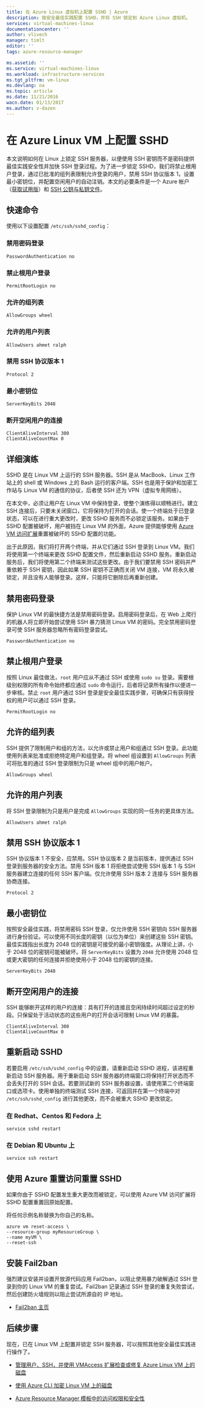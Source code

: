 ```yaml
---
title: 在 Azure Linux 虚拟机上配置 SSHD | Azure
description: 按安全最佳实践配置 SSHD，并将 SSH 锁定到 Azure Linux 虚拟机。
services: virtual-machines-linux
documentationcenter: ''
author: vlivech
manager: timlt
editor: ''
tags: azure-resource-manager

ms.assetid: ''
ms.service: virtual-machines-linux
ms.workload: infrastructure-services
ms.tgt_pltfrm: vm-linux
ms.devlang: na
ms.topic: article
ms.date: 11/21/2016
wacn.date: 01/13/2017
ms.author: v-dazen
---
```


# 在 Azure Linux VM 上配置 SSHD

本文说明如何在 Linux 上锁定 SSH 服务器，以便使用 SSH 密钥而不是密码提供最佳实践安全性并加快 SSH 登录过程。为了进一步锁定 SSHD，我们将禁止根用户登录，通过已批准的组列表限制允许登录的用户，禁用 SSH 协议版本 1，设置最小密钥位，并配置空闲用户的自动注销。本文的必要条件是一个 Azure 帐户（[获取试用版](https://www.azure.cn/pricing/1rmb-trial/)）和 [SSH 公钥与私钥文件](mac-create-ssh-keys.md)。

## 快速命令

使用以下设置配置 `/etc/ssh/sshd_config`：

### 禁用密码登录

```
PasswordAuthentication no
```

### 禁止根用户登录

```
PermitRootLogin no
```

### 允许的组列表

```
AllowGroups wheel
```

### 允许的用户列表

```
AllowUsers ahmet ralph
```

### 禁用 SSH 协议版本 1

```
Protocol 2
```

### 最小密钥位

```
ServerKeyBits 2048
```

### 断开空闲用户的连接

```
ClientAliveInterval 300
ClientAliveCountMax 0
```

## 详细演练

SSHD 是在 Linux VM 上运行的 SSH 服务器。SSH 是从 MacBook、Linux 工作站上的 shell 或 Windows 上的 Bash 运行的客户端。SSH 也是用于保护和加密工作站与 Linux VM 的通信的协议，后者使 SSH 还为 VPN（虚拟专用网络）。

在本文中，必须让用户在 Linux VM 中保持登录，使整个演练得以顺畅进行。建立 SSH 连接后，只要未关闭窗口，它将保持为打开的会话。使一个终端处于已登录状态，可以在进行重大更改时，更改 SSHD 服务而不必锁定该服务。如果由于 SSHD 配置被破坏，用户被挡在 Linux VM 的外面，Azure 提供能够使用 [Azure VM 访问扩展](using-vmaccess-extension.md)重置被破坏的 SSHD 配置的功能。

出于此原因，我们将打开两个终端，并从它们通过 SSH 登录到 Linux VM。我们将使用第一个终端来更改 SSHD 配置文件，然后重新启动 SSHD 服务。重新启动服务后，我们将使用第二个终端来测试这些更改。由于我们要禁用 SSH 密码并严重依赖于 SSH 密钥，因此如果 SSH 密钥不正确而关闭 VM 连接，VM 将永久被锁定，并且没有人能够登录。这样，只能将它删除后再重新创建。

## 禁用密码登录

保护 Linux VM 的最快捷方法是禁用密码登录。启用密码登录后，在 Web 上爬行的机器人将立即开始尝试使用 SSH 暴力猜测 Linux VM 的密码。完全禁用密码登录可使 SSH 服务器忽略所有密码登录尝试。

```
PasswordAuthentication no
```

## 禁止根用户登录

按照 Linux 最佳做法，`root` 用户应从不通过 SSH 或使用 `sudo su` 登录。需要根级别权限的所有命令始终都应通过 `sudo` 命令运行，后者将记录所有操作以便进一步审核。禁止 `root` 用户通过 SSH 登录是安全最佳实践步骤，可确保只有获得授权的用户可以通过 SSH 登录。

```
PermitRootLogin no
```

## 允许的组列表

SSH 提供了限制用户和组的方法，以允许或禁止用户和组通过 SSH 登录。此功能使用列表来批准或拒绝特定用户和组登录。将 wheel 组设置到 `AllowGroups` 列表可将批准的通过 SSH 登录限制为只是 wheel 组中的用户帐户。

```
AllowGroups wheel
```

## 允许的用户列表

将 SSH 登录限制为只是用户是完成 `AllowGroups` 实现的同一任务的更具体方法。

```
AllowUsers ahmet ralph
```

## 禁用 SSH 协议版本 1

SSH 协议版本 1 不安全，应禁用。SSH 协议版本 2 是当前版本，提供通过 SSH 登录到服务器的安全方法。禁用 SSH 版本 1 将拒绝尝试使用 SSH 版本 1 与 SSH 服务器建立连接的任何 SSH 客户端。仅允许使用 SSH 版本 2 连接与 SSH 服务器协商连接。

```
Protocol 2
```

## 最小密钥位

按照安全最佳实践，将禁用密码 SSH 登录，仅允许使用 SSH 密钥向 SSH 服务器进行身份验证。可以使用不同长度的密钥（以位为单位）来创建这些 SSH 密钥。最佳实践指出长度为 2048 位的密钥是可接受的最小密钥强度。从理论上讲，小于 2048 位的密钥可能被破坏。将 `ServerKeyBits` 设置为 `2048` 允许使用 2048 位或更大密钥的任何连接并拒绝使用小于 2048 位的密钥的连接。

```
ServerKeyBits 2048
```

## 断开空闲用户的连接

SSH 能够断开这样的用户的连接：具有打开的连接且空闲持续时间超过设定的秒段。只保留处于活动状态的这些用户的打开会话可限制 Linux VM 的暴露。

```
ClientAliveInterval 300
ClientAliveCountMax 0
```

## 重新启动 SSHD

若要启用 `/etc/ssh/sshd_config` 中的设置，请重新启动 SSHD 进程，该进程重新启动 SSH 服务器。用于重新启动 SSH 服务器的终端窗口将保持打开状态而不会丢失打开的 SSH 会话。若要测试新的 SSH 服务器设置，请使用第二个终端窗口或选项卡。使用单独的终端测试 SSH 连接，可返回并在第一个终端中对 `/etc/ssh/sshd_config` 进行其他更改，而不会被重大 SSHD 更改锁定。

### 在 Redhat、Centos 和 Fedora 上

```
service sshd restart
```

### 在 Debian 和 Ubuntu 上

```
service ssh restart
```

## 使用 Azure 重置访问重置 SSHD

如果你由于 SSHD 配置发生重大更改而被锁定，可以使用 Azure VM 访问扩展将 SSHD 配置重置回原始配置。

将任何示例名称替换为你自己的名称。

```
azure vm reset-access \
--resource-group myResourceGroup \
--name myVM \
--reset-ssh
```

## 安装 Fail2ban

强烈建议安装并设置开放源代码应用 Fail2ban，以阻止使用暴力破解通过 SSH 登录到你的 Linux VM 的重复尝试。Fail2ban 记录通过 SSH 登录的重复失败尝试，然后创建防火墙规则以阻止尝试所源自的 IP 地址。

* [Fail2ban 主页](http://www.fail2ban.org/wiki/index.php/Main_Page)

## 后续步骤

现在，已在 Linux VM 上配置并锁定 SSH 服务器，可以按照其他安全最佳实践进行操作了。

* [管理用户、SSH，并使用 VMAccess 扩展检查或修复 Azure Linux VM 上的磁盘](using-vmaccess-extension.md)

* [使用 Azure CLI 加密 Linux VM 上的磁盘](encrypt-disks.md)

* [Azure Resource Manager 模板中的访问权限和安全性](dotnet-core-3-access-security.md)

<!---HONumber=Mooncake_0109_2017-->